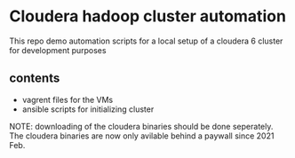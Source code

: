 # Cloudera hadoop cluster automation 

This repo demo automation scripts for a local setup of a cloudera 6 cluster for development purposes

## contents 

- vagrent files for the VMs
- ansible scripts for initializing cluster 

NOTE:
downloading of the cloudera binaries should be done seperately. The cloudera binaries are now only avilable behind a paywall since 2021 Feb.